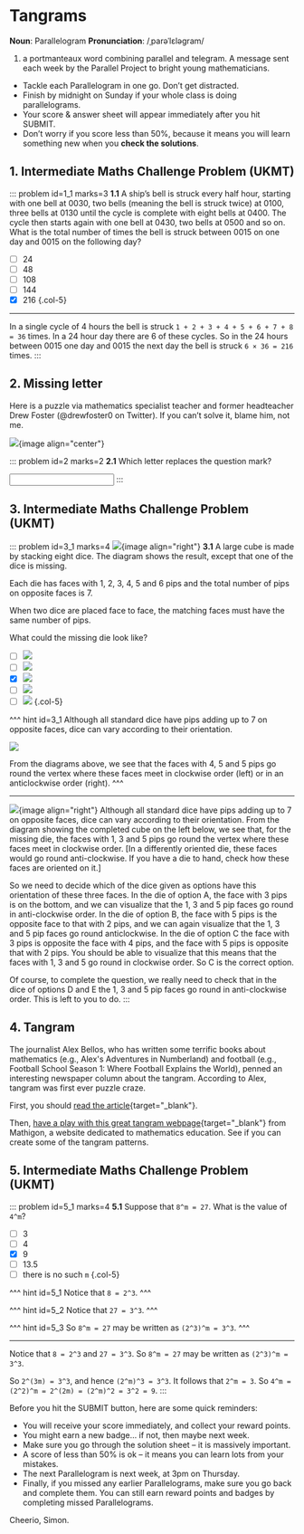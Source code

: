 # Tangrams

<div class="dictionary">

__Noun__: Parallelogram
__Pronunciation__: /ˌparəˈlɛləɡram/

1. a portmanteaux word combining parallel and telegram. A message sent each
week by the Parallel Project to bright young mathematicians.

</div>

*	Tackle each Parallelogram in one go. Don’t get distracted.
*	Finish by midnight on Sunday if your whole class is doing parallelograms.
*	Your score & answer sheet will appear immediately after you hit SUBMIT.
*	Don’t worry if you score less than 50%, because it means you will learn something new when you __check the solutions__.


## 1. Intermediate Maths Challenge Problem (UKMT)
<!--- 2014 (5) --->

::: problem id=1_1 marks=3
__1.1__ A ship’s bell is struck every half hour, starting with one bell at 0030, two bells (meaning the bell is struck twice) at 0100, three bells at 0130 until the cycle is complete with eight bells at 0400. The cycle then starts again with one bell at 0430, two bells at 0500 and so on. What is the total number of times the bell is struck between 0015 on one day and 0015 on the following day?

* [ ] 24
* [ ] 48
* [ ] 108
* [ ] 144
* [x] 216
{.col-5}

---

In a single cycle of 4 hours the bell is struck `1 + 2 + 3 + 4 + 5 + 6 + 7 + 8 = 36` times. In a 24 hour day there are 6 of these cycles. So in the 24 hours between 0015 one day and 0015 the next day the bell is struck `6 × 36 = 216` times.
:::


## 2. Missing letter

Here is a puzzle via mathematics specialist teacher and former headteacher Drew Foster (@drewfoster0 on Twitter). If you can’t solve it, blame him, not me.

![](/resources/9-31-tangrams/2-puzzle.png){image align="center"}

::: problem id=2 marks=2
__2.1__ Which letter replaces the question mark?

<input solution="q"/>
:::


## 3. Intermediate Maths Challenge Problem (UKMT)
<!--- 2014 (8) --->

::: problem id=3_1 marks=4
![](/resources/9-31-tangrams/3-dice.png){image align="right"}
__3.1__  A large cube is made by stacking eight dice. The diagram shows the result, except that one of the dice is missing.  

Each die has faces with 1, 2, 3, 4, 5 and 6 pips and the total number of pips on opposite faces is 7.   

When two dice are placed face to face, the matching faces must have the same number of pips.  

What could the missing die look like?

* [ ] ![](/resources/9-31-tangrams/3-dice-a.png)
* [ ] ![](/resources/9-31-tangrams/3-dice-b.png)
* [x] ![](/resources/9-31-tangrams/3-dice-c.png)
* [ ] ![](/resources/9-31-tangrams/3-dice-d.png)
* [ ] ![](/resources/9-31-tangrams/3-dice-e.png)
{.col-5}

^^^ hint id=3_1
Although all standard dice have pips adding up to 7 on opposite faces, dice can vary according to their orientation.

![](/resources/9-31-tangrams/3-dice-hint.png)

From the diagrams above, we see that the faces with 4, 5 and 5 pips go round the vertex where these faces meet in clockwise order (left) or in an anticlockwise order (right).
^^^

---

![](/resources/9-31-tangrams/3-dice-answer.png){image align="right"}
Although all standard dice have pips adding up to 7 on opposite faces, dice can vary according to their orientation. From the diagram showing the completed cube on the left below, we see that, for the missing die, the faces with 1, 3 and 5 pips go round the vertex where these faces meet in clockwise order. [In a differently oriented die, these faces would go round anti-clockwise. If you have a die to hand, check how these faces are oriented on it.]  

So we need to decide which of the dice given as options have this orientation of these three faces. In the die of option A, the face with 3 pips is on the bottom, and we can visualize that the 1, 3 and 5 pip faces go round in anti-clockwise order. In the die of option B, the face with 5 pips is the opposite face to that with 2 pips, and we can again visualize that the 1, 3 and 5 pip faces go round anticlockwise. In the die of option C the face with 3 pips is opposite the face with 4 pips, and the face with 5 pips is opposite that with 2 pips. You should be able to visualize that this means that the faces with 1, 3 and 5 go round in clockwise order. So C is the correct option.  

Of course, to complete the question, we really need to check that in the dice of options D and E the 1, 3 and 5 pip faces go round in anti-clockwise order. This is left to you to do.
:::


## 4. Tangram

The journalist Alex Bellos, who has written some terrific books about mathematics (e.g., Alex's Adventures in Numberland) and football (e.g., Football School Season 1: Where Football Explains the World), penned an interesting newspaper column about the tangram. According to Alex, tangram was first ever puzzle craze.  

First, you should [read the article](https://www.theguardian.com/science/2019/apr/22/can-you-solve-it-the-puzzle-that-is-donald-trump){target="_blank"}.  

Then, [have a play with this great tangram webpage](https://mathigon.org/explore/tangram/){target="_blank"} from Mathigon, a website dedicated to mathematics education.
See if you can create some of the tangram patterns.


## 5. Intermediate Maths Challenge Problem (UKMT)
<!--- 2014 (19) --->

::: problem id=5_1 marks=4
__5.1__ Suppose that `8^m = 27`. What is the value of `4^m`?

* [ ] 3
* [ ] 4
* [x] 9
* [ ] 13.5
* [ ] there is no such `m`
{.col-5}

^^^ hint id=5_1
Notice that `8 = 2^3`.
^^^

^^^ hint id=5_2
Notice that `27 = 3^3`.
^^^

^^^ hint id=5_3
So `8^m = 27` may be written as `(2^3)^m = 3^3`.
^^^

---

Notice that `8 = 2^3` and `27 = 3^3`. So `8^m = 27` may be written as `(2^3)^m = 3^3`.

So `2^(3m) = 3^3`, and hence `(2^m)^3 = 3^3`. It follows that `2^m = 3`. So `4^m = (2^2)^m = 2^(2m) = (2^m)^2 = 3^2 = 9`.
:::


Before you hit the SUBMIT button, here are some quick reminders:

*	You will receive your score immediately, and collect your reward points.
*	You might earn a new badge... if not, then maybe next week.
*	Make sure you go through the solution sheet – it is massively important.
*	A score of less than 50% is ok – it means you can learn lots from your mistakes.
*	The next Parallelogram is next week, at 3pm on Thursday.
*	Finally, if you missed any earlier Parallelograms, make sure you go back and complete them. You can still earn reward points and badges by completing missed Parallelograms.

Cheerio,
Simon.
